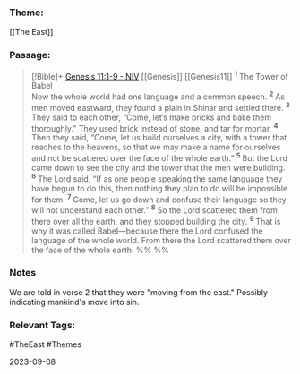 ### Theme: 
[[The East]]
### Passage:
> [!Bible]+ [Genesis 11:1-9 - NIV](https://bolls.life/NIV/1/11/) [[Genesis]] [[Genesis11]]
>  <sup> **1** </sup>The Tower of Babel<br/>Now the whole world had one language and a common speech. <sup> **2** </sup>As men moved eastward, they found a plain in Shinar and settled there. <sup> **3** </sup>They said to each other, “Come, let’s make bricks and bake them thoroughly.” They used brick instead of stone, and tar for mortar. <sup> **4** </sup>Then they said, “Come, let us build ourselves a city, with a tower that reaches to the heavens, so that we may make a name for ourselves and not be scattered over the face of the whole earth.” <sup> **5** </sup>But the Lord came down to see the city and the tower that the men were building. <sup> **6** </sup>The Lord said, “If as one people speaking the same language they have begun to do this, then nothing they plan to do will be impossible for them. <sup> **7** </sup>Come, let us go down and confuse their language so they will not understand each other.” <sup> **8** </sup>So the Lord scattered them from there over all the earth, and they stopped building the city. <sup> **9** </sup>That is why it was called Babel—because there the Lord confused the language of the whole world. From there the Lord scattered them over the face of the whole earth.
 %% %%

### Notes
We are told in verse 2 that they were "moving from the east." Possibly indicating mankind's move into sin. 

### Relevant Tags:
#TheEast #Themes 

2023-09-08